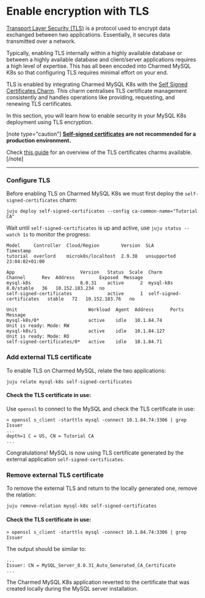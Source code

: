 # Enable encryption with TLS

[Transport Layer Security (TLS)](https://en.wikipedia.org/wiki/Transport_Layer_Security) is a protocol used to encrypt data exchanged between two applications. Essentially, it secures data transmitted over a network.

Typically, enabling TLS internally within a highly available database or between a highly available database and client/server applications requires a high level of expertise. This has all been encoded into Charmed MySQL K8s so that configuring TLS requires minimal effort on your end.

TLS is enabled by integrating Charmed MySQL K8s with the [Self Signed Certificates Charm](https://charmhub.io/self-signed-certificates). This charm centralises TLS certificate management consistently and handles operations like providing, requesting, and renewing TLS certificates.

In this section, you will learn how to enable security in your MySQL K8s deployment using TLS encryption.

[note type="caution"]
**[Self-signed certificates](https://en.wikipedia.org/wiki/Self-signed_certificate) are not recommended for a production environment.**

Check [this guide](/t/11664) for an overview of the TLS certificates charms available. 
[/note]

---

### Configure TLS
Before enabling TLS on Charmed MySQL K8s we must first deploy the `self-signed-certificates` charm:
```shell
juju deploy self-signed-certificates --config ca-common-name="Tutorial CA"
```

Wait until `self-signed-certificates`  is up and active, use `juju status --watch 1s` to monitor the progress:
```shell
Model     Controller  Cloud/Region        Version  SLA          Timestamp
tutorial  overlord    microk8s/localhost  2.9.38   unsupported  23:04:02+01:00

App                        Version   Status  Scale  Charm                      Channel      Rev  Address         Exposed  Message
mysql-k8s                  8.0.31    active      2  mysql-k8s                  8.0/stable   36   10.152.183.234  no       
self-signed-certificates             active      1  self-signed-certificates   stable   72   10.152.183.76   no       

Unit                          Workload  Agent  Address      Ports  Message
mysql-k8s/0*                  active    idle   10.1.84.74          Unit is ready: Mode: RW
mysql-k8s/1                   active    idle   10.1.84.127         Unit is ready: Mode: RO
self-signed-certificates/0*   active    idle   10.1.84.71 
```

### Add external TLS certificate
To enable TLS on Charmed MySQL, relate the two applications:
```shell
juju relate mysql-k8s self-signed-certificates
```
#### Check the TLS certificate in use:
Use `openssl` to connect to the MySQL and check the TLS certificate in use:
```shell
> openssl s_client -starttls mysql -connect 10.1.84.74:3306 | grep Issuer
...
depth=1 C = US, CN = Tutorial CA
...
```
Congratulations! MySQL is now using TLS certificate generated by the external application `self-signed-certificates`.


### Remove external TLS certificate
To remove the external TLS and return to the locally generated one, remove the relation:
```shell
juju remove-relation mysql-k8s self-signed-certificates
```

#### Check the TLS certificate in use:
```shell
> openssl s_client -starttls mysql -connect 10.1.84.74:3306 | grep Issuer
```

The output should be similar to:
```shell
...
Issuer: CN = MySQL_Server_8.0.31_Auto_Generated_CA_Certificate
...
```
The Charmed MySQL K8s application reverted to the certificate that was created locally during the MySQL server installation.